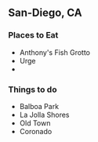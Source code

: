 ## San-Diego, CA

### Places to Eat
- Anthony's Fish Grotto
- Urge
- 


### Things to do
- Balboa Park
- La Jolla Shores
- Old Town
- Coronado
